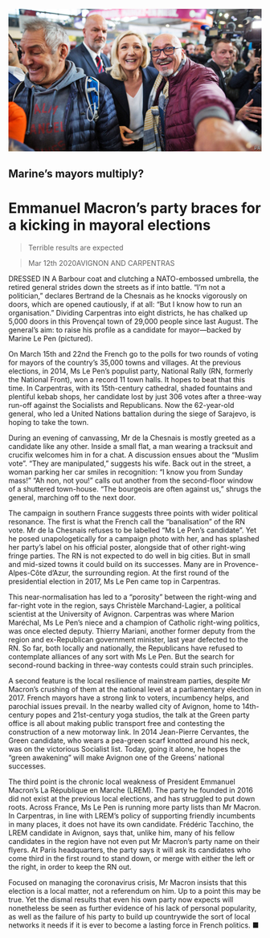 ![](./images/20200314_EUP001_0.jpg)

## Marine’s mayors multiply?

# Emmanuel Macron’s party braces for a kicking in mayoral elections

> Terrible results are expected

> Mar 12th 2020AVIGNON AND CARPENTRAS

DRESSED IN A Barbour coat and clutching a NATO-embossed umbrella, the retired general strides down the streets as if into battle. “I’m not a politician,” declares Bertrand de la Chesnais as he knocks vigorously on doors, which are opened cautiously, if at all: “But I know how to run an organisation.” Dividing Carpentras into eight districts, he has chalked up 5,000 doors in this Provençal town of 29,000 people since last August. The general’s aim: to raise his profile as a candidate for mayor—backed by Marine Le Pen (pictured).

On March 15th and 22nd the French go to the polls for two rounds of voting for mayors of the country’s 35,000 towns and villages. At the previous elections, in 2014, Ms Le Pen’s populist party, National Rally (RN, formerly the National Front), won a record 11 town halls. It hopes to beat that this time. In Carpentras, with its 15th-century cathedral, shaded fountains and plentiful kebab shops, her candidate lost by just 306 votes after a three-way run-off against the Socialists and Republicans. Now the 62-year-old general, who led a United Nations battalion during the siege of Sarajevo, is hoping to take the town.

During an evening of canvassing, Mr de la Chesnais is mostly greeted as a candidate like any other. Inside a small flat, a man wearing a tracksuit and crucifix welcomes him in for a chat. A discussion ensues about the “Muslim vote”. “They are manipulated,” suggests his wife. Back out in the street, a woman parking her car smiles in recognition: “I know you from Sunday mass!” “Ah non, not you!” calls out another from the second-floor window of a shuttered town-house. “The bourgeois are often against us,” shrugs the general, marching off to the next door.

The campaign in southern France suggests three points with wider political resonance. The first is what the French call the “banalisation” of the RN vote. Mr de la Chesnais refuses to be labelled “Ms Le Pen’s candidate”. Yet he posed unapologetically for a campaign photo with her, and has splashed her party’s label on his official poster, alongside that of other right-wing fringe parties. The RN is not expected to do well in big cities. But in small and mid-sized towns it could build on its successes. Many are in Provence-Alpes-Côte d’Azur, the surrounding region. At the first round of the presidential election in 2017, Ms Le Pen came top in Carpentras.

This near-normalisation has led to a “porosity” between the right-wing and far-right vote in the region, says Christèle Marchand-Lagier, a political scientist at the University of Avignon. Carpentras was where Marion Maréchal, Ms Le Pen’s niece and a champion of Catholic right-wing politics, was once elected deputy. Thierry Mariani, another former deputy from the region and ex-Republican government minister, last year defected to the RN. So far, both locally and nationally, the Republicans have refused to contemplate alliances of any sort with Ms Le Pen. But the search for second-round backing in three-way contests could strain such principles.

A second feature is the local resilience of mainstream parties, despite Mr Macron’s crushing of them at the national level at a parliamentary election in 2017. French mayors have a strong link to voters, incumbency helps, and parochial issues prevail. In the nearby walled city of Avignon, home to 14th-century popes and 21st-century yoga studios, the talk at the Green party office is all about making public transport free and contesting the construction of a new motorway link. In 2014 Jean-Pierre Cervantes, the Green candidate, who wears a pea-green scarf knotted around his neck, was on the victorious Socialist list. Today, going it alone, he hopes the “green awakening” will make Avignon one of the Greens’ national successes.

The third point is the chronic local weakness of President Emmanuel Macron’s La République en Marche (LREM). The party he founded in 2016 did not exist at the previous local elections, and has struggled to put down roots. Across France, Ms Le Pen is running more party lists than Mr Macron. In Carpentras, in line with LREM’s policy of supporting friendly incumbents in many places, it does not have its own candidate. Frédéric Tacchino, the LREM candidate in Avignon, says that, unlike him, many of his fellow candidates in the region have not even put Mr Macron’s party name on their flyers. At Paris headquarters, the party says it will ask its candidates who come third in the first round to stand down, or merge with either the left or the right, in order to keep the RN out.

Focused on managing the coronavirus crisis, Mr Macron insists that this election is a local matter, not a referendum on him. Up to a point this may be true. Yet the dismal results that even his own party now expects will nonetheless be seen as further evidence of his lack of personal popularity, as well as the failure of his party to build up countrywide the sort of local networks it needs if it is ever to become a lasting force in French politics. ■
